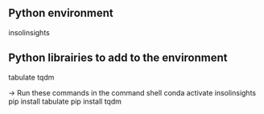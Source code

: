 ## Python environment

insolinsights

## Python librairies to add to the environment 

tabulate
tqdm

-> Run these commands in the command shell
conda activate insolinsights
pip install tabulate
pip install tqdm
